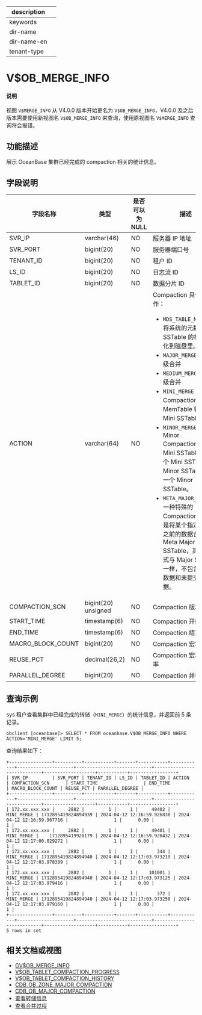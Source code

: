 |description||
|---|---|
|keywords||
|dir-name||
|dir-name-en||
|tenant-type||

# V$OB_MERGE_INFO

<main id="notice" type='explain'>
<h4>说明</h4>
<p>视图 <code>V$MERGE_INFO</code> 从 V4.0.0 版本开始更名为 <code>V$OB_MERGE_INFO</code>，V4.0.0 及之后版本需要使用新视图名 <code>V$OB_MERGE_INFO</code> 来查询，使用原视图名 <code>V$MERGE_INFO</code> 查询将会报错。</p>
</main>

## 功能描述

展示 OceanBase 集群已经完成的 compaction 相关的统计信息。

## 字段说明

|       字段名称     |      类型     | 是否可以为 NULL |                                 描述                                  |
|-------------------|---------------|------------|---------------------------------------------------------------------------|
| SVR_IP            | varchar(46)   | NO         | 服务器 IP 地址                                                           |
| SVR_PORT          | bigint(20)    | NO         | 服务器端口号                                                              |
| TENANT_ID         | bigint(20)    | NO         | 租户 ID                                                               |
| LS_ID             | bigint(20)    | NO         | 日志流 ID                                                              |
| TABLET_ID         | bigint(20)    | NO         | 数据分片 ID                                                             |
| ACTION            | varchar(64)   | NO         | Compaction 具体动作：<ul><li>`MDS_TABLE_MERGE`：将系统的元数据按照 SSTable 的格式持久化到磁盘里。</li> <li>`MAJOR_MERGE`：租户级合并</li> <li>`MEDIUM_MERGE`：分区级合并</li> <li>`MINI_MERGE`：Mini Compaction，将 MemTable 转变成 Mini SSTable。</li> <li>`MINOR_MERGE`：Minor Compaction，多个 Mini SSTable 或多个 Mini SSTable 与 Minor SSTable 合成一个 Minor SSTable。</li> <li>`META_MAJOR_MERGE`：一种特殊的 Compaction 类型，是将某个指定时间点之前的数据合成一个 Meta Major SSTable，其数据格式与 Major SSTable 一样，不包含多版本数据和未提交事务数据。</li></ul>   |
| COMPACTION_SCN    | bigint(20) unsigned    | NO         | Compaction 版本号                                                      |
| START_TIME        | timestamp(6)  | NO         | Compaction 开始时间                                                     |
| END_TIME          | timestamp(6)  | NO         | Compaction 结束时间                                                     |
| MACRO_BLOCK_COUNT | bigint(20)    | NO         | Compaction 宏块总数                                                     |
| REUSE_PCT         | decimal(26,2) | NO         | Compaction 宏块重用率                                                    |
| PARALLEL_DEGREE   | bigint(20)    | NO         | Compaction 并行度                                                      |

## 查询示例

sys 租户查看集群中已经完成的转储（`MINI_MERGE`）的统计信息，并返回前 5 条记录。

```shell
obclient [oceanbase]> SELECT * FROM oceanbase.V$OB_MERGE_INFO WHERE ACTION='MINI_MERGE' LIMIT 5;
```

查询结果如下：

```shell
+----------------+----------+-----------+-------+-----------+------------+---------------------+----------------------------+----------------------------+-------------------+-----------+-----------------+
| SVR_IP         | SVR_PORT | TENANT_ID | LS_ID | TABLET_ID | ACTION     | COMPACTION_SCN      | START_TIME                 | END_TIME                   | MACRO_BLOCK_COUNT | REUSE_PCT | PARALLEL_DEGREE |
+----------------+----------+-----------+-------+-----------+------------+---------------------+----------------------------+----------------------------+-------------------+-----------+-----------------+
| 172.xx.xxx.xxx |     2882 |         1 |     1 |     49402 | MINI_MERGE | 1712895419824894939 | 2024-04-12 12:16:59.926830 | 2024-04-12 12:16:59.967716 |                 1 |      0.00 |               1 |
| 172.xx.xxx.xxx |     2882 |         1 |     1 |     49401 | MINI_MERGE |    1712895419920179 | 2024-04-12 12:16:59.920432 | 2024-04-12 12:17:00.029272 |                 1 |      0.00 |               1 |
| 172.xx.xxx.xxx |     2882 |         1 |     1 |       344 | MINI_MERGE | 1712895419824894940 | 2024-04-12 12:17:03.973219 | 2024-04-12 12:17:03.978389 |                 1 |      0.00 |               1 |
| 172.xx.xxx.xxx |     2882 |         1 |     1 |    101001 | MINI_MERGE | 1712895419824894940 | 2024-04-12 12:17:03.973125 | 2024-04-12 12:17:03.979416 |                 1 |      0.00 |               1 |
| 172.xx.xxx.xxx |     2882 |         1 |     1 |       372 | MINI_MERGE | 1712895419824894940 | 2024-04-12 12:17:03.973250 | 2024-04-12 12:17:03.979160 |                 1 |      0.00 |               1 |
+----------------+----------+-----------+-------+-----------+------------+---------------------+----------------------------+----------------------------+-------------------+-----------+-----------------+
5 rows in set
```

## 相关文档或视图

* [GV$OB_MERGE_INFO](4100.gv-merge_info-of-sys-tenant.md)
* [V$OB_TABLET_COMPACTION_PROGRESS](5300.v-ob_tablet_compaction_progress-of-sys-tenant.md)
* [V$OB_TABLET_COMPACTION_HISTORY](5200.v-ob_tablet_compaction_history-of-sys-tenant.md)
* [CDB_OB_ZONE_MAJOR_COMPACTION](../200.dictionary-view-of-sys-tenant/10300.oceanbase-cdb_ob_zone_major_compaction-of-sys-tenant.md)
* [CDB_OB_MAJOR_COMPACTION](../200.dictionary-view-of-sys-tenant/9400.oceanbase-cdb_ob_major_compaction-of-sys-tenant.md)
* [查看转储信息](../../../200.system-management/500.manage-data-storage/100.dump-management/400.view-dump-information.md)
* [查看合并过程](../../../200.system-management/500.manage-data-storage/200.merge-management/500.view-merge-process.md)
